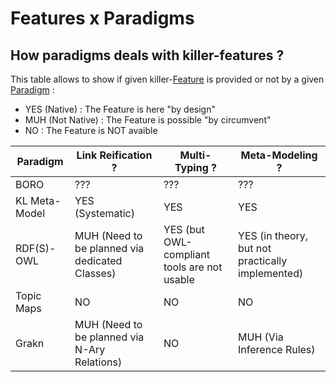 Features x Paradigms
==

How paradigms deals with killer-features ?
-

This table allows to show if given killer-<a href="https://github.com/iPlumb3r/KeQuarks/tree/master/Features">Feature</a> is provided or not by a given <a href="https://github.com/iPlumb3r/KeQuarks/tree/master/Paradigms">Paradigm</a> :
* YES (Native) : The Feature is here "by design"
* MUH (Not Native) : The Feature is possible "by circumvent"
* NO : The Feature is NOT avaible

<table>
    <thead>
        <tr>
            <th>Paradigm</th>
            <th>Link Reification ?</th>
            <th>Multi-Typing ?</th>           
            <th>Meta-Modeling ?</th>
        </tr>
    </thead>
    <tbody>
        <tr>
            <td>BORO</td>
            <td>???</td>
            <td>???</td>
            <td>???</td>
        </tr>
        <tr>
            <td>KL Meta-Model</td>
            <td>YES (Systematic)</td>
            <td>YES</td>
            <td>YES</td>
        </tr>
        <tr>
            <td>RDF(S)-OWL</td>
            <td>MUH (Need to be planned via dedicated Classes)</td>
            <td>YES (but OWL-compliant tools are not usable</td>
            <td>YES (in theory, but not practically implemented)</td>
        </tr>
        <tr>
            <td>Topic Maps</td>
            <td>NO</td>
            <td>NO</td>
            <td>NO</td>
        </tr>
        <tr>
            <td>Grakn</td>
            <td>MUH (Need to be planned via N-Ary Relations)</td>
            <td>NO</td>
            <td>MUH (Via Inference Rules)</td>
        </tr>
     </tbody>
</table>
